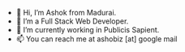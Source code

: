 - 👋 Hi, I’m Ashok from Madurai.
- 👀 I’m a Full Stack Web Developer. 
- 🌱 I’m currently working in Publicis Sapient. 
- 📫 You can reach me at ashobiz [at] google mail 

<!---
ashobiz/ashobiz is a ✨ special ✨ repository because its `README.md` (this file) appears on your GitHub profile.
You can click the Preview link to take a look at your changes.
--->
